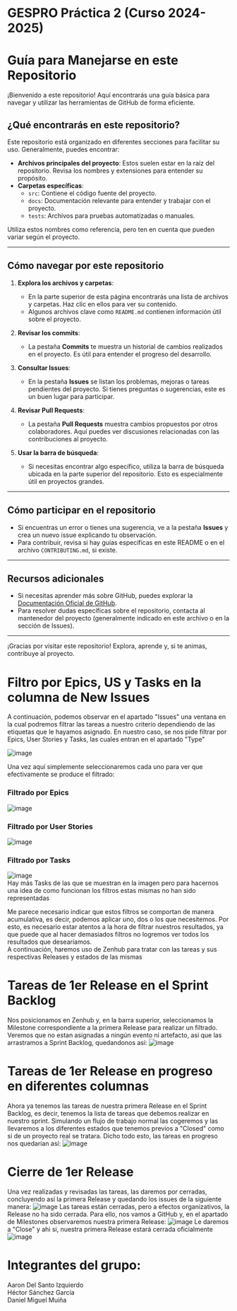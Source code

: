 # GESPRO Práctica 2 (Curso 2024-2025)
# Guía para Manejarse en este Repositorio

¡Bienvenido a este repositorio! Aquí encontrarás una guía básica para navegar y utilizar las herramientas de GitHub de forma eficiente. 

## ¿Qué encontrarás en este repositorio?

Este repositorio está organizado en diferentes secciones para facilitar su uso. Generalmente, puedes encontrar:

- **Archivos principales del proyecto**: Estos suelen estar en la raíz del repositorio. Revisa los nombres y extensiones para entender su propósito.
- **Carpetas específicas**: 
  - `src`: Contiene el código fuente del proyecto.
  - `docs`: Documentación relevante para entender y trabajar con el proyecto.
  - `tests`: Archivos para pruebas automatizadas o manuales.

Utiliza estos nombres como referencia, pero ten en cuenta que pueden variar según el proyecto.

---

## Cómo navegar por este repositorio

1. **Explora los archivos y carpetas**: 
   - En la parte superior de esta página encontrarás una lista de archivos y carpetas. Haz clic en ellos para ver su contenido.
   - Algunos archivos clave como `README.md` contienen información útil sobre el proyecto.

2. **Revisar los commits**:
   - La pestaña **Commits** te muestra un historial de cambios realizados en el proyecto. Es útil para entender el progreso del desarrollo.

3. **Consultar Issues**:
   - En la pestaña **Issues** se listan los problemas, mejoras o tareas pendientes del proyecto. Si tienes preguntas o sugerencias, este es un buen lugar para participar.

4. **Revisar Pull Requests**:
   - La pestaña **Pull Requests** muestra cambios propuestos por otros colaboradores. Aquí puedes ver discusiones relacionadas con las contribuciones al proyecto.

5. **Usar la barra de búsqueda**:
   - Si necesitas encontrar algo específico, utiliza la barra de búsqueda ubicada en la parte superior del repositorio. Esto es especialmente útil en proyectos grandes.

---

## Cómo participar en el repositorio

- Si encuentras un error o tienes una sugerencia, ve a la pestaña **Issues** y crea un nuevo issue explicando tu observación.
- Para contribuir, revisa si hay guías específicas en este README o en el archivo `CONTRIBUTING.md`, si existe.

---

## Recursos adicionales

- Si necesitas aprender más sobre GitHub, puedes explorar la [Documentación Oficial de GitHub](https://docs.github.com).
- Para resolver dudas específicas sobre el repositorio, contacta al mantenedor del proyecto (generalmente indicado en este archivo o en la sección de Issues).

---

¡Gracias por visitar este repositorio! Explora, aprende y, si te animas, contribuye al proyecto.


# Filtro por Epics, US y Tasks en la columna de New Issues
A continuación, podemos observar en el apartado "Issues" una ventana en la cual podremos filtrar las tareas a nuestro criterio dependiendo de las etiquetas que le hayamos asignado.
En nuestro caso, se nos pide filtrar por Epics, User Stories y Tasks, las cuales entran en el apartado "Type"

![image](https://github.com/user-attachments/assets/d9804184-00b9-4f46-9281-1f7ae81ecb53)

Una vez aquí simplemente seleccionaremos cada uno para ver que efectivamente se produce el filtrado: 



### Filtrado por Epics
  
![image](https://github.com/user-attachments/assets/dc5b43c3-c424-415a-b709-d5c875977b0d)

### Filtrado por User Stories

![image](https://github.com/user-attachments/assets/7e72ac44-8f98-4463-82ac-68212206a678)
  
### Filtrado por Tasks
  
![image](https://github.com/user-attachments/assets/2a18c933-f30b-4b74-88c1-856a8b827cef)  
Hay más Tasks de las que se muestran en la imagen pero para hacernos una idea de como funcionan los filtros estas mismas no han sido representadas  

Me parece necesario indicar que estos filtros se comportan de manera acumulativa, es decir, podemos aplicar uno, dos o los que necesitemos. Por esto, es necesario estar atentos a la hora de filtrar nuestros resultados, ya que puede que al hacer demasiados filtros no logremos ver todos los resultados que desearíamos.  
A continuación, haremos uso de Zenhub para tratar con las tareas y sus respectivas Releases y estados de las mismas
# Tareas de 1er Release en el Sprint Backlog
Nos posicionamos en Zenhub y, en la barra superior, seleccionamos la Milestone correspondiente a la primera Release para realizar un filtrado. Veremos que no estan asignadas a ningún evento ni artefacto, asi que las arrastramos a Sprint Backlog, quedandonos así:
![image](https://github.com/user-attachments/assets/30b2f0b4-97d4-4263-ac5e-6c7040a38d6f)

# Tareas de 1er Release en progreso en diferentes columnas
Ahora ya tenemos las tareas de nuestra primera Release en el Sprint Backlog, es decir, tenemos la lista de tareas que debemos realizar en nuestro sprint. Simulando un flujo de trabajo normal las cogeremos y las llevaremos a los diferentes estados que tenemos previos a "Closed" como si de un proyecto real se tratara. Dicho todo esto, las tareas en progreso nos quedarían así:
![image](https://github.com/user-attachments/assets/c6ade4ae-7608-4010-baad-03cf6d6fd41f)

# Cierre de 1er Release
Una vez realizadas y revisadas las tareas, las daremos por cerradas, concluyendo así la primera Release y quedando los issues de la siguiente manera:
![image](https://github.com/user-attachments/assets/86017993-8f13-4639-82cf-ce44c2915c6f)
Las tareas están cerradas, pero a efectos organizativos, la Release no ha sido cerrada. Para ello, nos vamos a GitHub y, en el apartado de Milestones observaremos nuestra primera Release:
![image](https://github.com/user-attachments/assets/615f4333-736a-484a-925c-736c4ea36324)
Le daremos a "Close" y ahi si, nuestra primera Release estará cerrada oficialmente
![image](https://github.com/user-attachments/assets/5017739b-cce6-4659-84ea-e22cf39660b4)




# Integrantes del grupo:
Aaron Del Santo Izquierdo  
Héctor Sánchez García  
Daniel Miguel Muiña  
